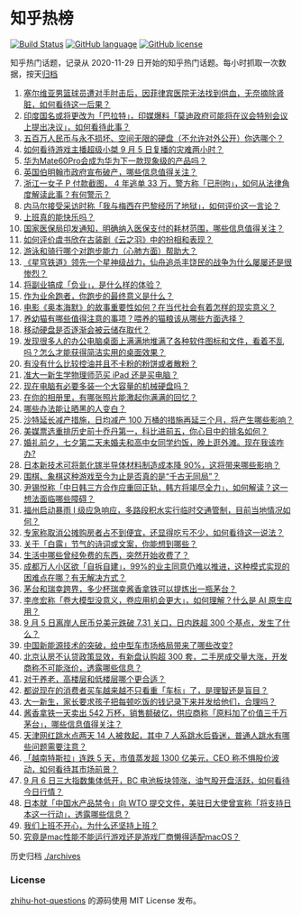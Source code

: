 # 知乎热榜
[![Build Status](https://github.com/ToWeLong/zhihu-hot-questions/workflows/CI/badge.svg)](https://github.com/ToWeLong/zhihu-hot-questions/actions)
[![GitHub language](https://img.shields.io/badge/language-golang-orange.svg)](https://golang.org/)
[![GitHub license](https://img.shields.io/github/license/ToWeLong/zhihu-hot-questions)](https://github.com/ToWeLong/zhihu-hot-questions/blob/main/LICENSE)

知乎热门话题，记录从 2020-11-29 日开始的知乎热门话题。每小时抓取一次数据，按天[归档](./archives)

<!-- BEGIN -->

1. [塞尔维亚男篮球员遭对手肘击后，因菲律宾医院无法找到供血，无奈摘除肾脏，如何看待这一后果？](https://www.zhihu.com/question/620603343)
1. [印度国名或将更改为「巴拉特」，印媒爆料「莫迪政府可能将在议会特别会议上提出决议」，如何看待此事？](https://www.zhihu.com/question/620649945)
1. [五百万人民币与永不损坏、空间无限的硬盘（不允许对外公开）你选哪个？](https://www.zhihu.com/question/620584625)
1. [如何看待游戏主播超级小桀 9 月 5 日复播的灾难两小时？](https://www.zhihu.com/question/620606412)
1. [华为Mate60Pro会成为华为下一款现象级的产品吗？](https://www.zhihu.com/question/620135913)
1. [英国伯明翰市政府宣布破产，哪些信息值得关注？](https://www.zhihu.com/question/620640219)
1. [浙江一女子 P 付款截图， 4 年逃单 33 万，警方称「已刑拘」，如何从法律角度解读此事？有何警示？](https://www.zhihu.com/question/620506920)
1. [内马尔接受采访时称「我与梅西在巴黎经历了地狱」，如何评价这一言论？](https://www.zhihu.com/question/620480089)
1. [上班真的能快乐吗？](https://www.zhihu.com/question/620639500)
1. [国家医保局印发通知，明确纳入医保支付的耗材范围，哪些信息值得关注？](https://www.zhihu.com/question/620600269)
1. [如何评价虞书欣在古装剧《云之羽》中的扮相和表现？](https://www.zhihu.com/question/620307649)
1. [游泳和骑行哪个对跑步能力（心肺方面）帮助大？](https://www.zhihu.com/question/620193488)
1. [《星穹铁道》领先一个星神级战力，仙舟追杀丰饶民的战争为什么屡屡还是很惨烈？](https://www.zhihu.com/question/620404656)
1. [将副业搞成「负业」，是什么样的体验？](https://www.zhihu.com/question/617459331)
1. [作为业余跑者，你跑步的最终意义是什么？](https://www.zhihu.com/question/620645756)
1. [电影《奥本海默》的故事重要性如何？在当代社会有着怎样的现实意义？](https://www.zhihu.com/question/619675408)
1. [养幼猫有哪些值得注意的事项？喂养的猫粮该从哪些方面选择？](https://www.zhihu.com/question/620627326)
1. [移动硬盘是否逐渐会被云储存取代？](https://www.zhihu.com/question/618938389)
1. [发现很多人的办公电脑桌面上满满地堆满了各种软件图标和文件，看着不乱吗？怎么才能获得简洁实用的桌面效果？](https://www.zhihu.com/question/619379145)
1. [有没有什么比较控油并且不卡粉的粉饼或者散粉？](https://www.zhihu.com/question/616583735)
1. [准大一新生学物理师范买 iPad 还是买电脑？](https://www.zhihu.com/question/619163149)
1. [现在电脑有必要多装一个大容量的机械硬盘吗？](https://www.zhihu.com/question/619029727)
1. [在你的相册里，有哪张照片能激起你满满的回忆？](https://www.zhihu.com/question/618797706)
1. [哪些办法能让晒黑的人变白？](https://www.zhihu.com/question/613847640)
1. [沙特延长减产措施，日均减产 100 万桶的措施再延三个月，将产生哪些影响？](https://www.zhihu.com/question/620646172)
1. [美媒票选重排历史前十乔丹第一，科比进前五，你心目中的排名如何？](https://www.zhihu.com/question/619846064)
1. [婚礼前夕，七夕第二天未婚夫和高中女同学约饭，晚上逛外滩。现在我该咋办?](https://www.zhihu.com/question/619671809)
1. [日本新技术可将氮化镓半导体材料制造成本降 90%，这将带来哪些影响？](https://www.zhihu.com/question/620623666)
1. [围棋、象棋这种游戏至今为止是否真的是“千古无同局”？](https://www.zhihu.com/question/616029755)
1. [尹锡悦称「中日韩三方合作应重回正轨，韩方将竭尽全力」，如何解读？这一想法面临哪些障碍？](https://www.zhihu.com/question/620634962)
1. [福州启动暴雨 Ⅰ 级应急响应，多路段积水实行临时交通管制，目前当地情况如何？](https://www.zhihu.com/question/620701147)
1. [专家称取消公摊购房者占不到便宜，还显得吃亏不少，如何看待这一说法？](https://www.zhihu.com/question/619975424)
1. [关于「白露」节气的诗词或文案，你能想到哪些？](https://www.zhihu.com/question/620614311)
1. [生活中哪些曾经免费的东西，突然开始收费了？](https://www.zhihu.com/question/620618060)
1. [成都万人小区欲「自拆自建」，99%的业主同意仍难以推进，这种模式实现的困难点在哪？有无解决方式？](https://www.zhihu.com/question/620463707)
1. [茅台和瑞幸跨界，多少杯瑞幸酱香拿铁可以提炼出一瓶茅台？](https://www.zhihu.com/question/620460675)
1. [李彦宏称「卷大模型没意义，卷应用机会更大」，如何理解？什么是 AI 原生应用？](https://www.zhihu.com/question/620624155)
1. [9 月 5 日离岸人民币兑美元跌破 7.31 关口，日内跌超 300 个基点，发生了什么？](https://www.zhihu.com/question/620622387)
1. [中国新能源技术的突破，给中型车市场格局带来了哪些改变?](https://www.zhihu.com/question/620608514)
1. [北京认房不认贷政策显效，有新盘认购超 300 套，二手房成交量大涨，开发商称不可能涨价，透露哪些信息？](https://www.zhihu.com/question/620712458)
1. [对于养老，高楼层和低楼层哪个更合适？](https://www.zhihu.com/question/618285994)
1. [都说现在的消费者买车越来越不只看重「车标」了，是理智还是盲目？](https://www.zhihu.com/question/535236537)
1. [大一新生，家长要求孩子把每顿吃饭的钱记录下来并发给他们，合理吗？](https://www.zhihu.com/question/620178814)
1. [酱香拿铁一天卖出 542 万杯，销售额破亿，供应商称「原料加了价值三千万茅台」，哪些信息值得关注？](https://www.zhihu.com/question/620606984)
1. [天津网红跳水点两天 14 人被救起，其中 7 人系跳水后昏迷，普通人跳水有哪些问题需要注意？](https://www.zhihu.com/question/620710102)
1. [「越南特斯拉」连跌 5 天，市值蒸发超 1300 亿美元，CEO 称不惧股价波动，如何看待其市场前景？](https://www.zhihu.com/question/620706879)
1. [9 月 6 日三大指数集体低开，BC 电池板块领涨，油气股开盘活跃，如何看待今日行情？](https://www.zhihu.com/question/620708812)
1. [日本就「中国水产品禁令」向 WTO 提交文件，美驻日大使曾宣称「将支持日本这一行动」，透露哪些信息？](https://www.zhihu.com/question/620588640)
1. [我们上班不开心，为什么还坚持上班？](https://www.zhihu.com/question/408891763)
1. [究竟是mac性能不能运行游戏还是游戏厂商懒得适配macOS？](https://www.zhihu.com/question/459133954)

<!-- END -->

历史归档 [./archives](./archives)


### License
[zhihu-hot-questions](https://github.com/towelong/zhihu-hot-questions) 的源码使用 MIT License 发布。